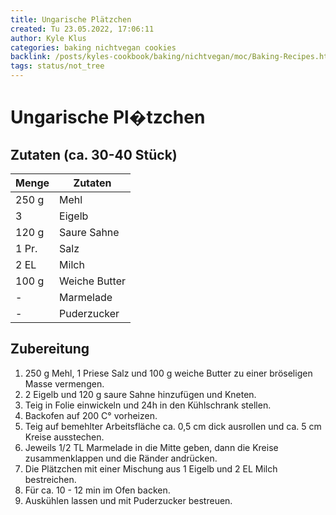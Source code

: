 ```yaml
---
title: Ungarische Plätzchen
created: Tu 23.05.2022, 17:06:11
author: Kyle Klus
categories: baking nichtvegan cookies
backlink: /posts/kyles-cookbook/baking/nichtvegan/moc/Baking-Recipes.html
tags: status/not_tree
---
```


# Ungarische Pl�tzchen

## Zutaten (ca. 30-40 Stück)

| Menge            | Zutaten          |
| ---------------- | ---------------- |
| 250 g             | Mehl             |
| 3                | Eigelb           |
| 120 g             | Saure Sahne      |
| 1 Pr.             | Salz             |
| 2 EL              | Milch            |
| 100 g             | Weiche Butter    |
| -                | Marmelade        |
| -                | Puderzucker      |

## Zubereitung

1. 250 g Mehl, 1 Priese Salz und 100 g weiche Butter zu einer bröseligen Masse vermengen.
2. 2 Eigelb und 120 g saure Sahne hinzufügen und Kneten.
3. Teig in Folie einwickeln und 24h in den Kühlschrank stellen.
4. Backofen auf 200 C° vorheizen.
5. Teig auf bemehlter Arbeitsfläche ca. 0,5 cm dick ausrollen und ca. 5 cm Kreise ausstechen.
6. Jeweils 1/2 TL Marmelade in die Mitte geben, dann die Kreise zusammenklappen und die Ränder andrücken.
7. Die Plätzchen mit einer Mischung aus 1 Eigelb und 2 EL Milch bestreichen.
8. Für ca. 10 - 12 min im Ofen backen.
9. Auskühlen lassen und mit Puderzucker bestreuen.
